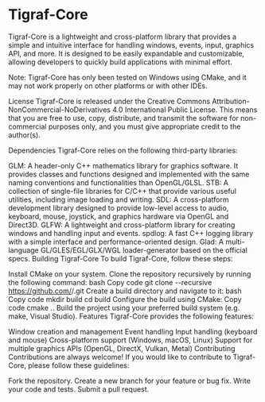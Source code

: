 # Tigraf-Core
Tigraf-Core is a lightweight and cross-platform library that provides a simple and intuitive interface for handling windows, events, input, graphics API, and more. It is designed to be easily expandable and customizable, allowing developers to quickly build applications with minimal effort.

Note: Tigraf-Core has only been tested on Windows using CMake, and it may not work properly on other platforms or with other IDEs.

License
Tigraf-Core is released under the Creative Commons Attribution-NonCommercial-NoDerivatives 4.0 International Public License. This means that you are free to use, copy, distribute, and transmit the software for non-commercial purposes only, and you must give appropriate credit to the author(s).

Dependencies
Tigraf-Core relies on the following third-party libraries:

GLM: A header-only C++ mathematics library for graphics software. It provides classes and functions designed and implemented with the same naming conventions and functionalities than OpenGL/GLSL.
STB: A collection of single-file libraries for C/C++ that provide various useful utilities, including image loading and writing.
SDL: A cross-platform development library designed to provide low-level access to audio, keyboard, mouse, joystick, and graphics hardware via OpenGL and Direct3D.
GLFW: A lightweight and cross-platform library for creating windows and handling input and events.
spdlog: A fast C++ logging library with a simple interface and performance-oriented design.
Glad: A multi-language GL/GLES/EGL/GLX/WGL loader-generator based on the official specs.
Building Tigraf-Core
To build Tigraf-Core, follow these steps:

Install CMake on your system.
Clone the repository recursively by running the following command:
bash
Copy code
git clone --recursive https://github.com/<username>/<repository>.git
Create a build directory and navigate to it:
bash
Copy code
mkdir build
cd build
Configure the build using CMake:
Copy code
cmake ..
Build the project using your preferred build system (e.g. make, Visual Studio).
Features
Tigraf-Core provides the following features:

Window creation and management
Event handling
Input handling (keyboard and mouse)
Cross-platform support (Windows, macOS, Linux)
Support for multiple graphics APIs (OpenGL, DirectX, Vulkan, Metal)
Contributing
Contributions are always welcome! If you would like to contribute to Tigraf-Core, please follow these guidelines:

Fork the repository.
Create a new branch for your feature or bug fix.
Write your code and tests.
Submit a pull request.
